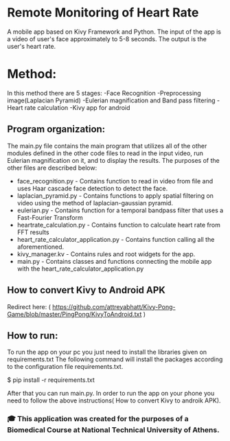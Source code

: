 # Remote Monitoring of Heart Rate
A mobile app based on Kivy Framework and Python.
The input of the app is a video of user's face approximately to 5-8 seconds.
The output is the user's heart rate.

# Method:
In this method there are 5 stages:
-Face Recognition
-Preprocessing image(Laplacian Pyramid)
-Eulerian magnification and Band pass filtering
-Heart rate calculation
-Kivy app for android

## Program organization:
The main.py file contains the main program that utilizes all of the other modules defined in the other code files
to read in the input video, run Eulerian magnification on it, and to display the results. The purposes of the other
files are described below:
- face_recognition.py - Contains function to read in video from file and uses Haar cascade face detection to detect the face.
- laplacian_pyramid.py - Contains functions to apply spatial filtering on video using the method of laplacian-gaussian pyramid.
- eulerian.py - Contains function for a temporal bandpass filter that uses a Fast-Fourier Transform
- heartrate_calculation.py - Contains function to calculate heart rate from FFT results
- heart_rate_calculator_application.py - Contains function calling all the aforementioned.
- kivy_manager.kv - Contains rules and root widgets for the app.
- main.py - Contains classes and functions connecting the mobile app with the heart_rate_calculator_application.py

## How to convert Kivy to Android APK
Redirect here: ( https://github.com/attreyabhatt/Kivy-Pong-Game/blob/master/PingPong/KivyToAndroid.txt )


## How to run:
To run the app on your pc you just need to install the libraries given on requirements.txt 
The following command will install the packages according to the configuration file requirements.txt.

$ pip install -r requirements.txt

After that you can run main.py.
In order to run the app on your phone you need to follow the above instructions( How to convert Kivy to androik APK).

### 🎓 This application was created for the purposes of a Biomedical Course at National Technical University of Athens.
